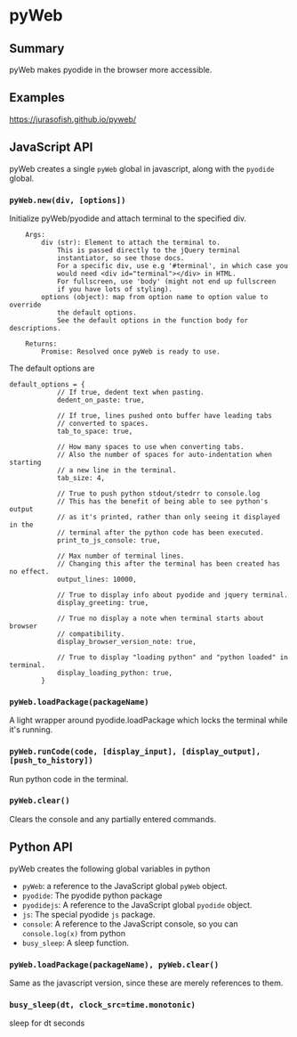 # pyWeb

## Summary

pyWeb makes pyodide in the browser more accessible.

## Examples

https://jurasofish.github.io/pyweb/

## JavaScript API

pyWeb creates a single `pyWeb` global in javascript, along with the `pyodide` global.

### `pyWeb.new(div, [options])`

Initialize pyWeb/pyodide and attach terminal to the specified div.

        Args:
            div (str): Element to attach the terminal to.
                This is passed directly to the jQuery terminal
                instantiator, so see those docs.
                For a specific div, use e.g '#terminal', in which case you
                would need <div id="terminal"></div> in HTML.
                For fullscreen, use 'body' (might not end up fullscreen 
                if you have lots of styling).
            options (object): map from option name to option value to override
                the default options.
                See the default options in the function body for descriptions.
        
        Returns:
            Promise: Resolved once pyWeb is ready to use.

The default options are 

```
default_options = {
            // If true, dedent text when pasting. 
            dedent_on_paste: true,

            // If true, lines pushed onto buffer have leading tabs 
            // converted to spaces.
            tab_to_space: true,

            // How many spaces to use when converting tabs.
            // Also the number of spaces for auto-indentation when starting
            // a new line in the terminal.
            tab_size: 4,

            // True to push python stdout/stedrr to console.log
            // This has the benefit of being able to see python's output
            // as it's printed, rather than only seeing it displayed in the
            // terminal after the python code has been executed.
            print_to_js_console: true,
            
            // Max number of terminal lines.
            // Changing this after the terminal has been created has no effect.
            output_lines: 10000,

            // True to display info about pyodide and jquery terminal.
            display_greeting: true,

            // True no display a note when terminal starts about browser 
            // compatibility.
            display_browser_version_note: true,

            // True to display "loading python" and "python loaded" in terminal.
            display_loading_python: true,
        }
```

### `pyWeb.loadPackage(packageName)`

A light wrapper around pyodide.loadPackage which locks the terminal
while it's running.

### `pyWeb.runCode(code, [display_input], [display_output], [push_to_history])`

Run python code in the terminal.

### `pyWeb.clear()`

Clears the console and any partially entered commands.

## Python API

pyWeb creates the following global variables in python

 - `pyWeb`: a reference to the JavaScript global `pyWeb` object.
 - `pyodide`: The pyodide python package
 - `pyodidejs`: A reference to the JavaScript global `pyodide` object.
 - `js`: The special pyodide `js` package.
 - `console`: A reference to the JavaScript console, so you can `console.log(x)` from python
 - `busy_sleep`: A sleep function.

### `pyWeb.loadPackage(packageName), pyWeb.clear()`

Same as the javascript version, since these are merely references to them.

### `busy_sleep(dt, clock_src=time.monotonic)`

sleep for dt seconds